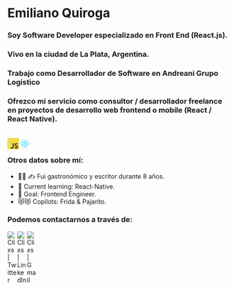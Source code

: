 # Emiliano Quiroga

### Soy Software Developer especializado en Front End (React.js).
### Vivo en la ciudad de La Plata, Argentina.
### Trabajo como Desarrollador de Software en Andreani Grupo Logístico
### Ofrezco mi servicio como consultor / desarrollador freelance en proyectos de desarrollo web frontend o mobile (React / React Native).

<br />

<img align="left" alt="JavaScript" width="26px" src="https://raw.githubusercontent.com/github/explore/80688e429a7d4ef2fca1e82350fe8e3517d3494d/topics/javascript/javascript.png" />
<img align="left" alt="React" width="26px" src="https://raw.githubusercontent.com/github/explore/80688e429a7d4ef2fca1e82350fe8e3517d3494d/topics/react/react.png" />

<br />

### Otros datos sobre mí:

- 👨‍🍳 ✍️ Fui gastronómico y escritor durante 8 años.
- 🌱 Current learning: React-Native.
- 🥅 Goal: Frontend Engineer.
- 😻😻 Copilots: Frida & Pajarito.

### Podemos contactarnos a través de:

[<img align="left" alt="Clixs | Twitter" width="22px" src="https://cdn.jsdelivr.net/npm/simple-icons@v3/icons/twitter.svg" />][twitter]
[<img align="left" alt="Clixs | LinkedIn" width="22px" src="https://cdn.jsdelivr.net/npm/simple-icons@v3/icons/linkedin.svg" />][linkedin]
[<img align="left" alt="Clixs | Gmail" width="22px" src="https://cdn.jsdelivr.net/npm/simple-icons@v3/icons/gmail.svg" />][email]

[website]: https://clixs-dev.netlify.app/
[twitter]: https://twitter.com/ModernClixs
[email]: mailto:emiliano.quiroga093@gmail.com
[linkedin]: https://linkedin.com/in/emquiroga
[portrait]: "https://github.com/emquiroga/personal-portfolio/blob/main/dist/assets/73fa1b71db7c91a2b8e15e2191f319c2.jpg"

<!---
emquiroga/emquiroga is a ✨ special ✨ repository because its `README.md` (this file) appears on your GitHub profile.
You can click the Preview link to take a look at your changes.
--->

